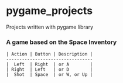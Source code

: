 # pygame_projects
Projects written with pygame library


### A game based on the Space Inventory

```
| Action | Button | Description |
---------------------------------
|  Left  | Right  | or A        |
| Right  | Left   | or D        |
|  Shot  | Space  | or W, or Up |
```
